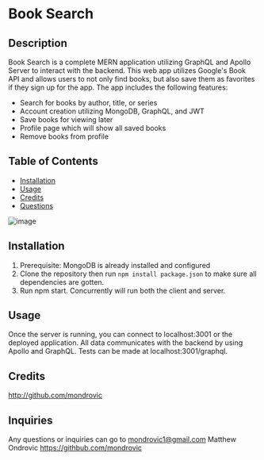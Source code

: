 # Book Search

## Description

Book Search is a complete MERN application utilizing GraphQL and Apollo Server to interact with the backend. This web app utilizes Google's Book API and allows users to not only find books, but also save them as favorites if they sign up for the app. The app includes the following features:

- Search for books by author, title, or series
- Account creation utilizing MongoDB, GraphQL, and JWT
- Save books for viewing later
- Profile page which will show all saved books
- Remove books from profile

## Table of Contents

- [Installation](#installation)
- [Usage](#usage)
- [Credits](#Credits)
- [Questions](#questions)

![image](./readme.png)

## Installation

1. Prerequisite: MongoDB is already installed and configured
2. Clone the repository then run `npm install package.json` to make sure all dependencies are gotten.
3. Run npm start. Concurrently will run both the client and server.

## Usage

Once the server is running, you can connect to localhost:3001 or the deployed application. All data communicates with the backend by using Apollo and GraphQL. Tests can be made at localhost:3001/graphql.

## Credits

http://github.com/mondrovic

## Inquiries

Any questions or inquiries can go to mondrovic1@gmail.com
Matthew Ondrovic
https://githbub.com/mondrovic
